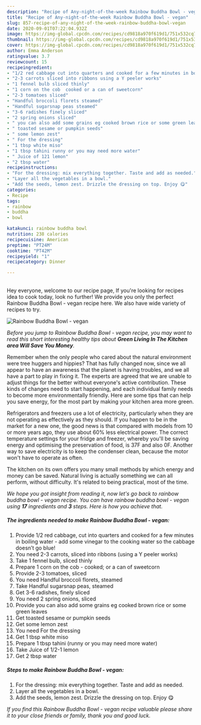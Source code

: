 ```yaml
---
description: "Recipe of Any-night-of-the-week Rainbow Buddha Bowl - vegan"
title: "Recipe of Any-night-of-the-week Rainbow Buddha Bowl - vegan"
slug: 857-recipe-of-any-night-of-the-week-rainbow-buddha-bowl-vegan
date: 2020-09-01T07:22:04.932Z
image: https://img-global.cpcdn.com/recipes/cd9818a970f619d1/751x532cq70/rainbow-buddha-bowl-vegan-recipe-main-photo.jpg
thumbnail: https://img-global.cpcdn.com/recipes/cd9818a970f619d1/751x532cq70/rainbow-buddha-bowl-vegan-recipe-main-photo.jpg
cover: https://img-global.cpcdn.com/recipes/cd9818a970f619d1/751x532cq70/rainbow-buddha-bowl-vegan-recipe-main-photo.jpg
author: Emma Anderson
ratingvalue: 3.7
reviewcount: 15
recipeingredient:
- "1/2 red cabbage cut into quarters and cooked for a few minutes in boiling water  add some vinegar to the cooking water so the cabbage doesnt go blue"
- "2-3 carrots sliced into ribbons using a Y peeler works"
- "1 fennel bulb sliced thinly"
- "1 corn on the cob  cooked or a can of sweetcorn"
- "2-3 tomatoes sliced"
- "Handful broccoli florets steamed"
- "Handful sugarsnap peas steamed"
- "3-6 radishes finely sliced"
- "2 spring onions sliced"
- " you can also add some grains eg cooked brown rice or some green leaves"
- " toasted sesame or pumpkin seeds"
- " some lemon zest"
- " For the dressing"
- "1 tbsp white miso"
- "1 tbsp tahini runny or you may need more water"
- " Juice of 121 lemon"
- "2 tbsp water"
recipeinstructions:
- "For the dressing: mix everything together. Taste and add as needed."
- "Layer all the vegetables in a bowl."
- "Add the seeds, lemon zest. Drizzle the dressing on top. Enjoy 😋"
categories:
- Recipe
tags:
- rainbow
- buddha
- bowl

katakunci: rainbow buddha bowl 
nutrition: 238 calories
recipecuisine: American
preptime: "PT24M"
cooktime: "PT42M"
recipeyield: "1"
recipecategory: Dinner

---
```

<br>
Hey everyone, welcome to our recipe page, If you're looking for recipes idea to cook today, look no further! We provide you only the perfect Rainbow Buddha Bowl - vegan recipe here. We also have wide variety of recipes to try.
<br>


![Rainbow Buddha Bowl - vegan](https://img-global.cpcdn.com/recipes/cd9818a970f619d1/751x532cq70/rainbow-buddha-bowl-vegan-recipe-main-photo.jpg)

<i>Before you jump to Rainbow Buddha Bowl - vegan recipe, you may want to read this short interesting healthy tips about 
<strong>Green Living In The Kitchen area Will Save You Money</strong>.</i>
</br>

Remember when the only people who cared about the natural environment were tree huggers and hippies? That has fully changed now, since we all appear to have an awareness that the planet is having troubles, and we all have a part to play in fixing it. The experts are agreed that we are unable to adjust things for the better without everyone's active contribution. These kinds of changes need to start happening, and each individual family needs to become more environmentally friendly. Here are some tips that can help you save energy, for the most part by making your kitchen area more green.

Refrigerators and freezers use a lot of electricity, particularly when they are not operating as effectively as they should. If you happen to be in the market for a new one, the good news is that compared with models from 10 or more years ago, they use about 60% less electrical power. The correct temperature settings for your fridge and freezer, whereby you'll be saving energy and optimising the preservation of food, is 37F and also 0F. Another way to save electricity is to keep the condenser clean, because the motor won't have to operate as often.

The kitchen on its own offers you many small methods by which energy and money can be saved. Natural living is actually something we can all perform, without difficulty. It's related to being practical, most of the time.


<i>We hope you got insight from reading it, now let's go back to rainbow buddha bowl - vegan recipe. You can have rainbow buddha bowl - vegan using <strong>17</strong> ingredients and <strong>3</strong> steps. Here is how you achieve that.
</i>

##### The ingredients needed to make Rainbow Buddha Bowl - vegan:

1. Provide 1/2 red cabbage, cut into quarters and cooked for a few minutes in boiling water - add some vinegar to the cooking water so the cabbage doesn’t go blue!
1. You need 2-3 carrots, sliced into ribbons (using a Y peeler works)
1. Take 1 fennel bulb, sliced thinly
1. Prepare 1 corn on the cob - cooked; or a can of sweetcorn
1. Provide 2-3 tomatoes, sliced
1. You need Handful broccoli florets, steamed
1. Take Handful sugarsnap peas, steamed
1. Get 3-6 radishes, finely sliced
1. You need 2 spring onions, sliced
1. Provide  you can also add some grains eg cooked brown rice or some green leaves
1. Get  toasted sesame or pumpkin seeds
1. Get  some lemon zest
1. You need  For the dressing
1. Get 1 tbsp white miso
1. Prepare 1 tbsp tahini (runny or you may need more water)
1. Take  Juice of 1/2-1 lemon
1. Get 2 tbsp water


##### Steps to make Rainbow Buddha Bowl - vegan:

1. For the dressing: mix everything together. Taste and add as needed.
1. Layer all the vegetables in a bowl.
1. Add the seeds, lemon zest. Drizzle the dressing on top. Enjoy 😋


<i>If you find this Rainbow Buddha Bowl - vegan recipe valuable please share it to your close friends or family, thank you and good luck.</i>
